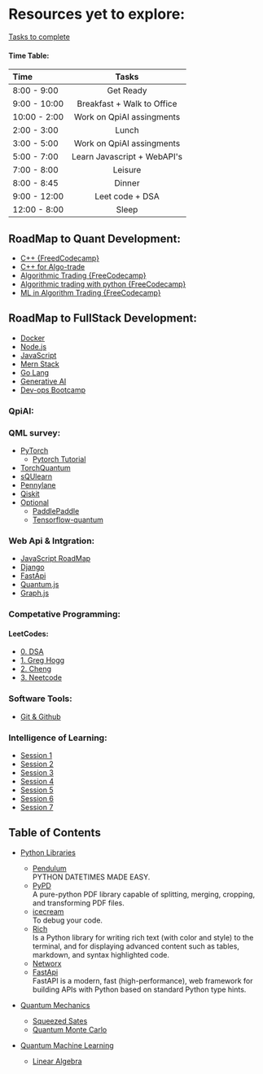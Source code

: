 # Resources yet to explore:

[Tasks to complete](https://docs.google.com/document/d/1wgLdFsmJV-NGep4WWLTPE_fS8diQRxxI0Lc2r7fEjuE/edit)

#### Time Table:

| Time | Tasks |
|:-------------|:--------------:|
| 8:00 - 9:00 | Get Ready |
| 9:00 - 10:00  | Breakfast + Walk to Office |
| 10:00 - 2:00  | Work on QpiAI assingments |
| 2:00 - 3:00 | Lunch |
| 3:00 - 5:00 |  Work on QpiAI assingments | 
| 5:00 - 7:00 | Learn Javascript + WebAPI's |
| 7:00 - 8:00 | Leisure |
| 8:00 - 8:45 | Dinner |
| 9:00 - 12:00 | Leet code + DSA |
| 12:00 - 8:00 | Sleep |

## RoadMap to Quant Development:
- [C++ {FreedCodecamp}](https://youtu.be/8jLOx1hD3_o?si=W1Sh4b4Zc6JceGg9)
- [C++ for Algo-trade](https://www.youtube.com/playlist?list=PLqbnmipMcdzdqstdLYsMVQBhLqem7ufxj)
- [Algorithmic Trading {FreeCodecamp}](https://youtu.be/xfzGZB4HhEE?si=j5Srj2Vq9tki_dcw)
- [Algorithmic trading with python {FreeCodecamp}](https://youtu.be/GDMkkmkJigw?si=09GQhaUGwq8QljCi)
- [ML in Algorithm Trading {FreeCodecamp}](https://youtu.be/9Y3yaoi9rUQ?si=SANq23RDsy2d1nW0)

## RoadMap to FullStack Development:

- [ Docker ](https://www.youtube.com/watch?v=RqTEHSBrYFw)
- [ Node.js ](https://www.youtube.com/watch?v=f2EqECiTBL8)
- [ JavaScript ](https://www.youtube.com/watch?v=EerdGm-ehJQ)
- [ Mern Stack ](https://www.youtube.com/watch?v=CvCiNeLnZ00)
- [ Go Lang ](https://www.youtube.com/watch?v=un6ZyFkqFKo&t=197s)
- [ Generative AI](https://www.youtube.com/playlist?list=PLi0fa6n7ZYyZ_9rQl84UKMZeNCCuEVa6m)
- [ Dev-ops Bootcamp]()


### QpiAI:
### QML survey:
- [PyTorch](https://pytorch.org/tutorials/beginner/basics/intro.html)
    - [Pytorch Tutorial](https://www.youtube.com/playlist?list=PLqnslRFeH2UrcDBWF5mfPGpqQDSta6VK4)
- [TorchQuantum](https://torchquantum.readthedocs.io/en/latest/api_torchquantum.html)
- [sQUlearn](https://squlearn.github.io/user_guide/user_guide_index.html)
- [Pennylane](https://docs.pennylane.ai/en/stable/)
- [Qiskit](https://github.com/qiskit-community/qiskit-machine-learning/tree/main)
- [Optional](#optional) 
    - [PaddlePaddle](https://github.com/PaddlePaddle/Paddle)
    - [Tensorflow-quantum](https://www.tensorflow.org/quantum)

### Web Api & Intgration:
- [JavaScript RoadMap](https://roadmap.sh/javascript)
- [Django](https://www.youtube.com/watch?v=jBzwzrDvZ18)
- [FastApi](https://www.youtube.com/watch?v=7t2alSnE2-I)
- [Quantum.js](https://quantumjavascript.app)
- [Graph.js](https://observablehq.com/@d3/force-directed-graph-component)

### Competative Programming:
#### LeetCodes:
- [0. DSA](https://takeuforward.org/interviews/strivers-sde-sheet-top-coding-interview-problems/)
- [1. Greg Hogg](https://www.youtube.com/playlist?list=PLKYEe2WisBTFEr6laH5bR2J19j7sl5O8R)
- [2. Cheng](https://github.com/ShisheerKaushik24/leetcode)
- [3. Neetcode](https://docs.google.com/spreadsheets/d/1A2PaQKcdwO_lwxz9bAnxXnIQayCouZP6d-ENrBz_NXc/edit#gid=0)


### Software Tools:
- [Git & Github](https://www.youtube.com/watch?v=BCQHnlnPusY&list=PLRqwX-V7Uu6ZF9C0YMKuns9sLDzK6zoiV)

### Intelligence of Learning:
- [Session 1](https://www.youtube.com/watch?v=Vc5fIuYk3Bw&list=PLRqwX-V7Uu6bePNiZLnglXUp2LXIjlCdb)
- [Session 2](https://www.youtube.com/watch?v=c8gZguZWYik&list=PLRqwX-V7Uu6bw4n02JP28QDuUdNi3EXxJ)
- [Session 3](https://www.youtube.com/watch?v=LvIa0-ZKCrc&list=PLRqwX-V7Uu6bCN8LKrcMa6zF4FPtXyXYj)
- [Session 4](https://www.youtube.com/watch?v=XJ7HLz9VYz0&list=PLRqwX-V7Uu6Y7MdSCaIfsxc561QI0U0Tb)
- [Session 5](https://www.youtube.com/watch?v=pqY_Tn2SIVA&list=PLRqwX-V7Uu6Zs14zKVuTuit6jApJgoYZQ)
- [Session 6](https://www.youtube.com/watch?v=Qt3ZABW5lD0&list=PLRqwX-V7Uu6YIeVA3dNxbR9PYj4wV31oQ)
- [Session 7](https://www.youtube.com/watch?v=y59-frfKR58&list=PLRqwX-V7Uu6bmMRCIoTi72aNWHo7epX4L)

## Table of Contents

- [Python Libraries](#python)
    - [Pendulum](https://pendulum.eustace.io)<br>
      PYTHON DATETIMES MADE EASY.
    - [PyPD](https://pypi.org/project/pypdf/)<br>
      A pure-python PDF library capable of splitting,     merging, cropping, and transforming PDF files.
    - [icecream](https://github.com/gruns/icecream)<br>
    To debug your code.
    - [Rich](https://rich.readthedocs.io/en/stable/introduction.html)<br>Is a Python library for writing rich text (with color and style) to the terminal, and for displaying advanced content such as tables, markdown, and syntax highlighted code.
    - [Networx](https://www.youtube.com/playlist?list=PLGZqdNxqKzfYXTwYAZIlmjnQmrytCSR1J)
    - [FastApi](https://fastapi.tiangolo.com)<br>
      FastAPI is a modern, fast (high-performance), web framework for building APIs with Python based on standard Python type hints.

  
- [Quantum Mechanics](#Quantum-Mechanics)
    - [Squeezed Sates](codebook/Squeezed-states-of-harmonic-oscillator.ipynb)
    - [Quantum Monte Carlo](codebook/Quantum-Monte-Carlo-Trajectories.ipynb)
- [Quantum Machine Learning](quantum-machine-learning)
    - [Linear Algebra](#basics-what-classical-computing)
  
